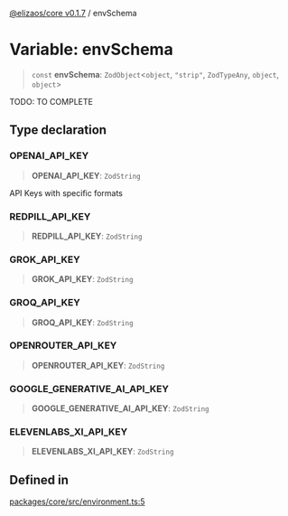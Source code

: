 [@elizaos/core v0.1.7](../index.md) / envSchema

# Variable: envSchema

> `const` **envSchema**: `ZodObject`\<`object`, `"strip"`, `ZodTypeAny`, `object`, `object`\>

TODO: TO COMPLETE

## Type declaration

### OPENAI_API_KEY

> **OPENAI_API_KEY**: `ZodString`

API Keys with specific formats

### REDPILL_API_KEY

> **REDPILL_API_KEY**: `ZodString`

### GROK_API_KEY

> **GROK_API_KEY**: `ZodString`

### GROQ_API_KEY

> **GROQ_API_KEY**: `ZodString`

### OPENROUTER_API_KEY

> **OPENROUTER_API_KEY**: `ZodString`

### GOOGLE_GENERATIVE_AI_API_KEY

> **GOOGLE_GENERATIVE_AI_API_KEY**: `ZodString`

### ELEVENLABS_XI_API_KEY

> **ELEVENLABS_XI_API_KEY**: `ZodString`

## Defined in

[packages/core/src/environment.ts:5](https://github.com/ai16z/eliza/blob/main/packages/core/src/environment.ts#L5)
